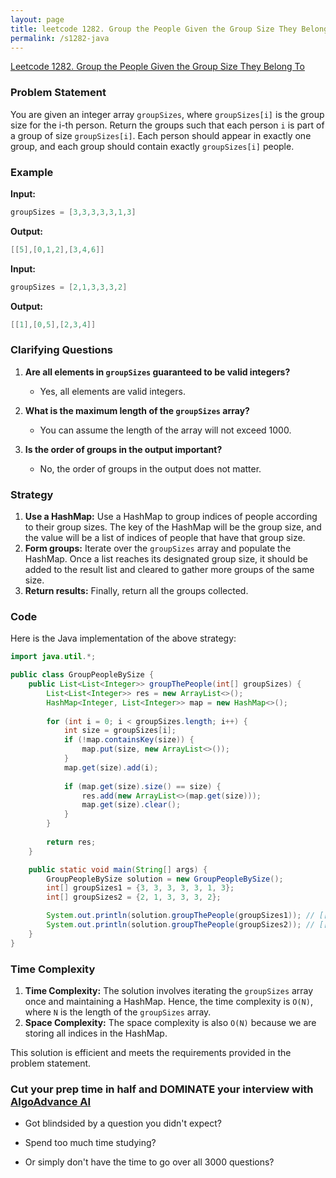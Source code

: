 ```yaml
---
layout: page
title: leetcode 1282. Group the People Given the Group Size They Belong To
permalink: /s1282-java
---
```

[Leetcode 1282. Group the People Given the Group Size They Belong To](https://algoadvance.github.io/algoadvance/l1282)
### Problem Statement

You are given an integer array `groupSizes`, where `groupSizes[i]` is the group size for the i-th person. Return the groups such that each person `i` is part of a group of size `groupSizes[i]`. Each person should appear in exactly one group, and each group should contain exactly `groupSizes[i]` people.

### Example

**Input:**
```java
groupSizes = [3,3,3,3,3,1,3]
```

**Output:**
```java
[[5],[0,1,2],[3,4,6]]
```

**Input:**
```java
groupSizes = [2,1,3,3,3,2]
```

**Output:**
```java
[[1],[0,5],[2,3,4]]
```

### Clarifying Questions

1. **Are all elements in `groupSizes` guaranteed to be valid integers?**
   - Yes, all elements are valid integers.
   
2. **What is the maximum length of the `groupSizes` array?**
   - You can assume the length of the array will not exceed 1000.
   
3. **Is the order of groups in the output important?**
   - No, the order of groups in the output does not matter.

### Strategy

1. **Use a HashMap:** Use a HashMap to group indices of people according to their group sizes. The key of the HashMap will be the group size, and the value will be a list of indices of people that have that group size.
2. **Form groups:** Iterate over the `groupSizes` array and populate the HashMap. Once a list reaches its designated group size, it should be added to the result list and cleared to gather more groups of the same size.
3. **Return results:** Finally, return all the groups collected.

### Code

Here is the Java implementation of the above strategy:

```java
import java.util.*;

public class GroupPeopleBySize {
    public List<List<Integer>> groupThePeople(int[] groupSizes) {
        List<List<Integer>> res = new ArrayList<>();
        HashMap<Integer, List<Integer>> map = new HashMap<>();
        
        for (int i = 0; i < groupSizes.length; i++) {
            int size = groupSizes[i];
            if (!map.containsKey(size)) {
                map.put(size, new ArrayList<>());
            }
            map.get(size).add(i);
            
            if (map.get(size).size() == size) {
                res.add(new ArrayList<>(map.get(size)));
                map.get(size).clear();
            }
        }
        
        return res;
    }

    public static void main(String[] args) {
        GroupPeopleBySize solution = new GroupPeopleBySize();
        int[] groupSizes1 = {3, 3, 3, 3, 3, 1, 3};
        int[] groupSizes2 = {2, 1, 3, 3, 3, 2};

        System.out.println(solution.groupThePeople(groupSizes1)); // [[5], [0, 1, 2], [3, 4, 6]]
        System.out.println(solution.groupThePeople(groupSizes2)); // [[1], [0, 5], [2, 3, 4]]
    }
}
```

### Time Complexity

1. **Time Complexity:** The solution involves iterating the `groupSizes` array once and maintaining a HashMap. Hence, the time complexity is `O(N)`, where `N` is the length of the `groupSizes` array.
2. **Space Complexity:** The space complexity is also `O(N)` because we are storing all indices in the HashMap.

This solution is efficient and meets the requirements provided in the problem statement.


### Cut your prep time in half and DOMINATE your interview with [AlgoAdvance AI](https://algoAdvance.com)

- Got blindsided by a question you didn't expect?

- Spend too much time studying?

- Or simply don't have the time to go over all 3000 questions?

